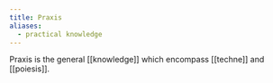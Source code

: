 ```yaml
---
title: Praxis
aliases:
  - practical knowledge
---
```

Praxis is the general [[knowledge]] which encompass [[techne]] and [[poiesis]].
